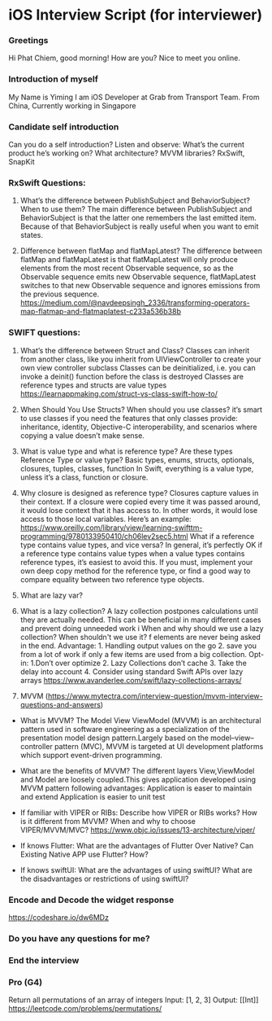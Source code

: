 # iOS Interview Script (for interviewer)

### Greetings 
Hi Phat Chiem, good morning!
How are you?
Nice to meet you online.


### Introduction of myself
My Name is Yiming
I am iOS Developer at Grab from Transport Team.
From China, Currently working in Singapore


### Candidate self introduction
Can you do a self introduction?
Listen and observe:
What’s the current product he’s working on? 
What architecture? MVVM
libraries? RxSwift, SnapKit

### RxSwift Questions:
1. What’s the difference between PublishSubject and BehaviorSubject? When to use them?
The main difference between PublishSubject and BehaviorSubject is that the latter one remembers the last emitted item. Because of that BehaviorSubject is really useful when you want to emit states. 

2. Difference between flatMap and flatMapLatest?
The difference between flatMap and flatMapLatest is that flatMapLatest will only produce elements from the most recent Observable sequence, so as the Observable sequence emits new Observable sequence, flatMapLatest switches to that new Observable sequence and ignores emissions from the previous sequence.
https://medium.com/@navdeepsingh_2336/transforming-operators-map-flatmap-and-flatmaplatest-c233a536b38b

### SWIFT questions:
1. What’s the difference between Struct and Class? 
Classes can inherit from another class, like you inherit from UIViewController to create your own view controller subclass
Classes can be deinitialized, i.e. you can invoke a deinit() function before the class is destroyed
Classes are reference types and structs are value types
https://learnappmaking.com/struct-vs-class-swift-how-to/

2. When Should You Use Structs?
When should you use classes?
 it’s smart to use classes if you need the features that only classes provide: inheritance, identity, Objective-C interoperability, and scenarios where copying a value doesn’t make sense.

3. What is value type and what is reference type?
Are these types Reference Type or value type? 
Basic types, enums, structs, optionals, closures, tuples, classes, function
In Swift, everything is a value type, unless it’s a class, function or closure.

4. Why closure is designed as reference type?
Closures capture values in their context. If a closure were copied every time it was passed around, it would lose context that it has access to. In other words, it would lose access to those local variables. Here’s an example: https://www.oreilly.com/library/view/learning-swifttm-programming/9780133950410/ch06lev2sec5.html
What if a reference type contains value types, and vice versa?
 In general, it’s perfectly OK if a reference type contains value types 
when a value types contains reference types, it’s easiest to avoid this. If you must, implement your own deep copy method for the reference type, or find a good way to compare equality between two reference type objects.

4. What are lazy var?
5. What is a lazy collection?
A lazy collection postpones calculations until they are actually needed. This can be beneficial in many different cases and prevent doing unneeded work i
When and why should we use a lazy collection? When shouldn't we use it?
f elements are never being asked in the end.
Advantage: 1. Handling output values on the go 2. save you from a lot of work if only a few items are used from a big collection.
Opt-in: 1.Don’t over optimize 2. Lazy Collections don’t cache 3. Take the delay into account 4. Consider using standard Swift APIs over lazy arrays
https://www.avanderlee.com/swift/lazy-collections-arrays/

6. MVVM (https://www.mytectra.com/interview-question/mvvm-interview-questions-and-answers)
- What is MVVM?
The Model View ViewModel (MVVM) is an architectural pattern used in software engineering as a specialization of the presentation model design pattern.Largely based on the model–view–controller pattern (MVC),  MVVM is targeted at UI development platforms which support event-driven programming.
- What are the benefits of MVVM?
The different layers View,ViewModel and Model are loosely coupled.This gives application developed using MVVM pattern following advantages:
Application is easer to maintain and extend
Application is easier to unit test

- If familiar with VIPER or RIBs:
Describe how VIPER or RIBs works?
How is it different from MVVM?
When and why to choose VIPER/MVVM/MVC? 
https://www.objc.io/issues/13-architecture/viper/


- If knows Flutter:
What are the advantages of Flutter Over Native?
Can Existing Native APP use Flutter? How?

- If knows swiftUI:
What are the advantages of using swiftUI?
What are the disadvantages or restrictions of using swiftUI?


### Encode and Decode the widget response
https://codeshare.io/dw6MDz


### Do you have any questions for me?


### End the interview




### Pro (G4)
Return all permutations of an array of integers
Input: [1, 2, 3]
Output: [[Int]]
https://leetcode.com/problems/permutations/


